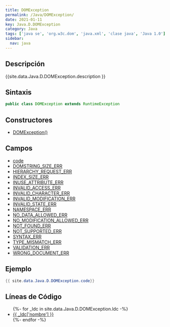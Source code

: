 ```yaml
---
title: DOMException
permalink: /Java/DOMException/
date: 2021-01-11
key: Java.D.DOMException
category: Java
tags: ['java se', 'org.w3c.dom', 'java.xml', 'clase java', 'Java 1.0']
sidebar: 
  nav: java
---
```


## Descripción
{{site.data.Java.D.DOMException.description }}

## Sintaxis
~~~java
public class DOMException extends RuntimeException
~~~

## Constructores
* [DOMException()](/Java/DOMException/DOMException/)

## Campos
* [code](/Java/DOMException/code/)
* [DOMSTRING_SIZE_ERR](/Java/DOMException/DOMSTRING_SIZE_ERR/)
* [HIERARCHY_REQUEST_ERR](/Java/DOMException/HIERARCHY_REQUEST_ERR/)
* [INDEX_SIZE_ERR](/Java/DOMException/INDEX_SIZE_ERR/)
* [INUSE_ATTRIBUTE_ERR](/Java/DOMException/INUSE_ATTRIBUTE_ERR/)
* [INVALID_ACCESS_ERR](/Java/DOMException/INVALID_ACCESS_ERR/)
* [INVALID_CHARACTER_ERR](/Java/DOMException/INVALID_CHARACTER_ERR/)
* [INVALID_MODIFICATION_ERR](/Java/DOMException/INVALID_MODIFICATION_ERR/)
* [INVALID_STATE_ERR](/Java/DOMException/INVALID_STATE_ERR/)
* [NAMESPACE_ERR](/Java/DOMException/NAMESPACE_ERR/)
* [NO_DATA_ALLOWED_ERR](/Java/DOMException/NO_DATA_ALLOWED_ERR/)
* [NO_MODIFICATION_ALLOWED_ERR](/Java/DOMException/NO_MODIFICATION_ALLOWED_ERR/)
* [NOT_FOUND_ERR](/Java/DOMException/NOT_FOUND_ERR/)
* [NOT_SUPPORTED_ERR](/Java/DOMException/NOT_SUPPORTED_ERR/)
* [SYNTAX_ERR](/Java/DOMException/SYNTAX_ERR/)
* [TYPE_MISMATCH_ERR](/Java/DOMException/TYPE_MISMATCH_ERR/)
* [VALIDATION_ERR](/Java/DOMException/VALIDATION_ERR/)
* [WRONG_DOCUMENT_ERR](/Java/DOMException/WRONG_DOCUMENT_ERR/)

## Ejemplo
~~~java
{{ site.data.Java.D.DOMException.code}}
~~~

## Líneas de Código
<ul>
{%- for _ldc in site.data.Java.D.DOMException.ldc -%}
   <li>
       <a href="{{_ldc['url'] }}">{{ _ldc['nombre'] }}</a>
   </li>
{%- endfor -%}
</ul>
